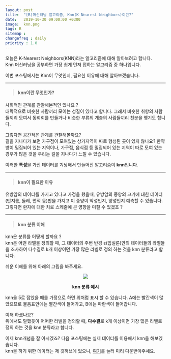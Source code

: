 ```yaml
---
layout: post
title:  "[R]머신러닝 알고리즘, Knn(K-Nearest Neighbors)이란?"
date:   2019-10-30 09:00:00 +0300
image:  knn.png
tags: R
sitemap :
changefreq : daily
priority : 1.0
---
```



오늘은 K-Nearest Neighbors(KNN)라는 알고리즘에 대해 알아보려고 합니다.  
Knn 머신러닝을 공부하면 가장 쉽게 먼저 접하는 알고리즘 중 하나입니다.  

이번 포스팅에서는 Knn이 무엇인지, 필요한 이유에 대해 알아보겠습니다.  

-------

> #### knn이란 무엇인가?  

사회적인 관계를 관찰해본적인 있나요 ?  
대략적으로 비슷한 사람끼리 모이는 성질이 있다고 합니다. 그래서 비슷한 취향의 사람들끼리 모여서 동회회를 만들거나 비슷한 부류의 계층의 사람들끼리 친분을 맺기도 합니다.  


그렇다면 공간적은 관계를 관찰해볼까요?  
길을 지나다가 보면 가구점이 모여있는 상가지역이 따로 형성된 곳이 있지 않나요? 한약방이 밀집되어 있는 지역이나, 가구점, 음식점 등 밀집되어 있는 지역이 따로 모여 있는 경우가 많은 것을 우리는 길을 지나다가 느낄 수 있습니다.  

이러한 **특성**을 가진 데이터를 겨낭해서 만들어진 알고리즘이 **knn**입니다.  

-------

> #### knn이 필요한 이유

유방암의 데이터를 가지고 있다고 가정을 했을때, 
유방암의 종양의 크기에 대한 데이터(반지름, 둘레, 면적 등)만을 가지고 이 종양이 악성인지, 양성인지 예측할 수 있습니다.  
그렇다면 환자에 대한 치료 스케줄에 큰 영향을 미칠 수 있겠죠 ?    

-------


> #### knn 분류 이해

knn은 분류를 어떻게 할까요 ?  
knn은 어떤 라벨을 정의할 때, 그 데이터의 주변 반경 ε(입실론)안의 데이터들의 라벨들을 조사하여 다수결로 k개 이상이면 가장 많은 라벨로 정의 하는 것을 knn 분류라고 합니다.  

쉬운 이해를 위해 아래의 그림을 봐주세요.  


<center><img src="{{ site.baseurl }}/images/knn.png" ></center>  

**<center>knn 분류 예시</center>**

knn을 5로 잡았을 때를 가정으로 하면 위처럼 표시 할 수 있습니다. A에는 빨간색이 많았으므로 물음표안에는 빨간색이 들어가고, B에는 파란색이 들어갑니다.  

이해 하셨나요?  
위에서도 말했듯이 어떠한 라벨을 정의할 때, **다수결**로 k개 이상이면 가장 많은 라벨로 정의 하는 것을 knn 분류라고 합니다.  


이제 knn개념을 잘 아시겠죠?
다음 포스팅에는 실제 데이터를 이용해서 knn을 해보겠습니다.  
knn을 하기 위한 데이터는 제 깃허브에 있으니, [여기](https://github.com/KEJdev/DataSet)를 눌러  미리 다운받아주세요.






